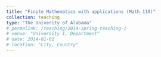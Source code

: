 ```yaml
---
title: "Finite Mathematics with applications (Math 110)"
collection: teaching
type: "The Univerity of Alabama"
# permalink: /teaching/2014-spring-teaching-1
# venue: "University 1, Department"
# date: 2014-01-01
# location: "City, Country"
---
```


<!-- This is a description of a teaching experience. You can use markdown like any other post.

Heading 1
======

Heading 2
======

Heading 3
====== -->
